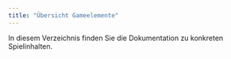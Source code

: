 ```yaml
---
title: "Übersicht Gameelemente"
---
```


In diesem Verzeichnis finden Sie die Dokumentation zu konkreten Spielinhalten. 